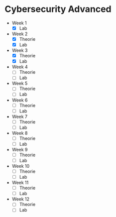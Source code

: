 # Cybersecurity Advanced

- Week 1
    - [x] Lab
- Week 2
    - [x] Theorie
    - [x] Lab
- Week 3
    - [x] Theorie
    - [x] Lab
- Week 4
    - [ ] Theorie
    - [ ] Lab
- Week 5
    - [ ] Theorie
    - [ ] Lab
- Week 6
    - [ ] Theorie
    - [ ] Lab
- Week 7
    - [ ] Theorie
    - [ ] Lab
- Week 8
    - [ ] Theorie
    - [ ] Lab
- Week 9
    - [ ] Theorie
    - [ ] Lab
- Week 10
    - [ ] Theorie
    - [ ] Lab
- Week 11
    - [ ] Theorie
    - [ ] Lab
- Week 12
    - [ ] Theorie
    - [ ] Lab